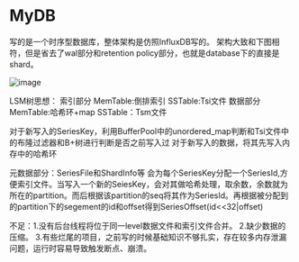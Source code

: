 # MyDB
写的是一个时序型数据库，整体架构是仿照InfluxDB写的。
架构大致和下图相符，但是省去了wal部分和retention policy部分，也就是database下的直接是shard。

![image](https://user-images.githubusercontent.com/80105705/230056340-8bbbd873-24b4-4897-b59e-c4fd3bf6196a.png)


LSM树思想：
索引部分 MemTable:倒排索引 SSTable:Tsi文件
数据部分 MemTable:哈希环+map SSTable：Tsm文件

对于新写入的SeriesKey，利用BufferPool中的unordered_map判断和Tsi文件中的布隆过滤器和B+树进行判断是否之前写入过
对于新写入的数据，将其先写入内存中的哈希环

元数据部分：SeriesFile和ShardInfo等
会为每个SeriesKey分配一个SeriesId,方便索引文件。当写入一个新的SeiesKey，会对其做哈希处理，取余数，余数就为所在的partition。而后根据该partition的seq将其作为SeriesId。再根据被分配到的partition下的segement的id和offset得到SeriesOffset(id<<32|offset)

不足：1.没有后台线程将位于同一level数据文件和索引文件合并。
2.缺少数据的压缩。
3.有些烂尾的项目，之前写的时候基础知识不够扎实，存在较多内存泄漏问题，运行时容易导致触发断点、崩溃。
